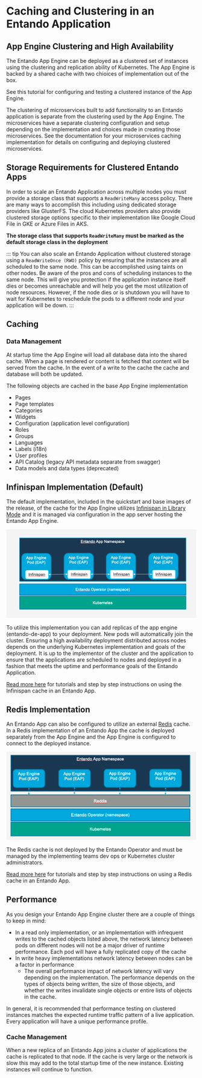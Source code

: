# Caching and Clustering in an Entando Application


## App Engine Clustering and High Availability

The Entando App Engine can be deployed as a clustered set of instances using the clustering and replication ability of Kubernetes. The App Engine is
backed by a shared cache with two chioices of implementation out of the box.

See this tutorial for configuring and testing a clustered instance of the App Engine.

The clustering of microservices built to add functionality to an Entando application is separate from the clustering used by the App Engine. The microservices
have a separate clustering configuration and setup depending on the implementation and choices made in creating those microservices. See the documentation
for your microservices caching implementation for details on configuring and deploying clustered microservices.

## Storage Requirements for Clustered Entando Apps

In order to scale an Entando Application across multiple nodes you must provide a storage class that supports
a `ReadWriteMany` access policy. There are many ways to accomplish this including using dedicated storage providers
like GlusterFS. The cloud Kubernetes providers also provide clustered storage options specific to their implementation like Google Cloud File in GKE or Azure Files in AKS.


__The storage class that supports `ReadWriteMany` must be marked as the default storage class in the deployment__

::: tip
You can also scale an Entando Application without clustered storage using a `ReadWriteOnce (RWO)` policy by ensuring that the
instances are all scheduled to the same node. This can be accomplished using taints on other nodes. Be aware of the pros and cons of scheduling
instances to the same node. This will give you protection if the application instance itself dies or becomes unreachable and will help
you get the most utilization of node resources. However, if the node dies or is shutdown you will have to wait for Kubernetes to reschedule the pods to a different node and your application will be down.
:::

## Caching

### Data Management

At startup time the App Engine will load all database data into the shared cache. When a page is rendered or content is fetched that content will be served from the cache. In the event of a write to the cache the cache and database will both be updated.  

The following objects are cached in the base App Engine implementation

- Pages
- Page templates
- Categories
- Widgets
- Configuration (application level configuration)
- Roles
- Groups
- Languages
- Labels (i18n)
- User profiles
- API Catalog (legacy API metadata separate from swagger)
- Data models and data types (deprecated)

## Infinispan Implementation (Default)

The default implementation, included in the quickstart and base images of the release, of the cache for the App Engine utilizes [Infinispan in Library Mode](https://infinispan.org/docs/stable/titles/embedding/embedding.html#install_library) and it is managed via configuration in the app server hosting the Entando App Engine.

![Infinispan Caching](./infinispan-caching.png)

To utilize this implementation you can add replicas of the app engine (entando-de-app) to your deployment. New pods will automatically join the cluster. Ensuring a high availability deployment distributed across nodes depends on the underlying Kubernetes implementation and goals of the deployment. It is up to the implementor of the cluster and the application to ensure that the applications are scheduled to nodes and deployed in a fashion that meets the uptime and performance goals of the Entando Application.

[Read more here](../../tutorials/devops/clustering-caching/caching-and-clustering) for tutorials and step by step instructions on using the Infinispan cache in an Entando App.


## Redis Implementation

An Entando App can also be configured to utilize an external [Redis](https://redis.io/) cache. In a Redis implementation of an Entando App the cache is deployed separately from the App Engine and the App Engine is configured to connect to the deployed instance.

![Redis Caching](./redis-caching.png)

The Redis cache is not deployed by the Entando Operator and must be managed by the implementing teams dev ops or Kubernetes cluster administrators.

[Read more here](../../tutorials/devops/clustering-caching/caching-and-clustering#configuring-and-deploying-with-redis) for tutorials and step by step instructions on using a Redis cache in an Entando App.


## Performance

As you design your Entando App Engine cluster there are a couple of things to keep in mind:

- In a read only implementation, or an implementation with infrequent writes to the cached objects listed above, the network latency between pods on different nodes will not be a major driver of runtime performance. Each pod will have a fully replicated copy of the cache
- In write heavy implementations network latency between nodes can be a factor in performance
  - The overall performance impact of network latency will vary depending on the implementation. The performance depends on the types of objects being written, the size of those objects, and whether the writes invalidate single objects or entire lists of objects in the cache.

In general, it is recommended that performance testing on clustered instances matches the expected runtime traffic pattern of a live application. Every application will have a unique performance profile.

### Cache Management

When a new replica of an Entando App joins a cluster of applications the cache is replicated to that node. If the cache is very large or the network is slow this may add to the total startup time of the new instance. Existing instances will continue to function.
